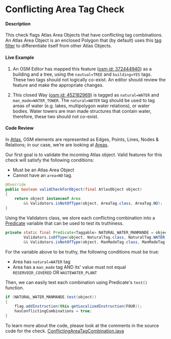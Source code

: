 # Conflicting Area Tag Check

#### Description
This check flags Atlas Area Objects that have conflicting tag combinations. An Atlas Area Object is an enclosed Polygon that (by default) uses this [tag filter](https://github.com/osmlab/atlas/blob/dev/src/main/resources/org/openstreetmap/atlas/geography/atlas/pbf/atlas-area.json) to differentiate itself from other Atlas Objects.

#### Live Example
1) An OSM Editor has mapped this feature ([osm id: 372444940](https://www.openstreetmap.org/way/372444940#map=19/-6.18454/35.74750)) as a building and a tree, using the `nautual=TREE` and `building=YES` tags. These two tags should not logically co-exist. An editor should review the feature and make the appropriate changes.
 
2) This closed Way ([osm id: 452182969](https://www.openstreetmap.org/way/452182969#map=19/7.77603/81.21694)) is tagged as `natural=WATER` and `man_made=WATER_TOWER`. The `natural=WATER` tag should be used to tag areas of water (e.g. lakes, multipolygon water relations), or water bodies. Water towers are man made structures that contain water, therefore, these two should not co-exist.

#### Code Review
In [Atlas](https://github.com/osmlab/atlas), OSM elements are represented as Edges, Points, Lines, Nodes & Relations; in our case, we’re are looking at [Areas](https://github.com/osmlab/atlas/blob/dev/src/main/java/org/openstreetmap/atlas/geography/atlas/items/Area.java).

Our first goal is to validate the incoming Atlas object. Valid features for this check will satisfy the following conditions:
* Must be an Atlas Area Object
* Cannot have an `area=NO` tag.

```java
@Override
public boolean validCheckForObject(final AtlasObject object)
{
    return object instanceof Area
        && Validators.isNotOfType(object, AreaTag.class, AreaTag.NO);
}
```

Using the Validators class, we store each conflicting combination into a [Predicate](https://docs.oracle.com/javase/8/docs/api/java/util/function/Predicate.html) variable that can be used to test its truthiness.
```java
private static final Predicate<Taggable> NATURAL_WATER_MANMANDE = object -> 
        Validators.isOfType(object, NaturalTag.class, NaturalTag.WATER)
        && Validators.isNotOfType(object, ManMadeTag.class, ManMadeTag.RESERVOIR_COVERED, ManMadeTag.WASTEWATER_PLANT);;
```

For the variable above to be truthy, the following conditions must be true:
* Area has `natural=WATER` tag
* Area has a `man_made` tag AND its' value must not equal `RESERVOIR_COVERED` OR `WASTEWATER_PLANT`

Then, we can easily test each combination using Predicate's `test()` function.

```java
if (NATURAL_WATER_MANMANDE.test(object))
{
    flag.addInstruction(this.getLocalizedInstruction(FOUR));
    hasConflictingCombinations = true;
}
```

To learn more about the code, please look at the comments in the source code for the check.
[ConflictingAreaTagCombination.java](../../src/main/java/org/openstreetmap/atlas/checks/validation/tag/ConflictingAreaTagCombination.java)
